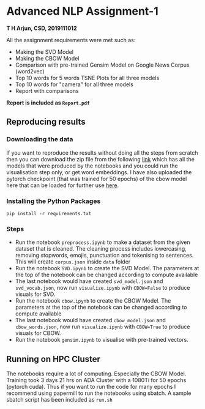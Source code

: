 # Advanced NLP Assignment-1

**T H Arjun, CSD, 2019111012**

All the assignment requirements were met such as:

- Making the SVD Model
- Making the CBOW Model
- Comparison with pre-trained Gensim Model on Google News Corpus (word2vec)
- Top 10 words for 5 words TSNE Plots for all three models
- Top 10 words for "camera" for all three models
- Report with comparisons

**Report is included as `Report.pdf`**

## Reproducing results

### Downloading the data

If you want to reproduce the results without doing all the steps from scratch then you can download the zip file from the following [link](https://iiitaphyd-my.sharepoint.com/:u:/g/personal/arjun_thekoot_research_iiit_ac_in/EcF0me97sFhLoIzBqaFZQxgBiOI9ZBXBfjnVUJb2vW2hGQ?e=0AVzDj) which has all the models that were produced by the notebooks and you could run the visualisation step only, or get word embeddings. I have also uploaded the pytorch checkpoint (that was trained for 50 epochs) of the cbow model here that can be loaded for further use [here](https://iiitaphyd-my.sharepoint.com/:u:/g/personal/arjun_thekoot_research_iiit_ac_in/EXcuPI2r_w5Npl0T9iHmc4cByitKolw51QwTkdDVr0C12g?e=BJEBdU).

### Installing the Python Packages

```python3
pip install -r requirements.txt
```

### Steps

- Run the notebook `preprocess.ipynb` to make a dataset from the given dataset that is cleaned. The cleaning process includes lowercasing, removing stopwords, emojis, punctuation and tokenising to sentences. This will create `corpus.json` inside `data` folder
- Run the notebook `SVD.ipynb` to create the SVD Model. The parameters at the top of the notebook can be changed according to compute available
- The last notebook would have created `svd_model.json` and `svd_vocab.json`, now run `visualize.ipynb` with `CBOW=False` to produce visuals for SVD.
- Run the notebook `cbow.ipynb` to create the CBOW Model. The parameters at the top of the notebook can be changed according to compute available
- The last notebook would have created `cbow_model.json` and `cbow_words.json`, now run `visualize.ipynb` with `CBOW=True` to produce visuals for CBOW.
- Run the notebook `gensim.ipynb` to visualise with pre-trained vectors.

## Running on HPC Cluster

The notebooks require a lot of computing. Especially the CBOW Model. Training took 3 days 21 hrs on ADA Cluster with a 1080Ti for 50 epochs (pytorch cuda). Thus if you want to run the code for many epochs I recommend using papermill to run the notebooks using sbatch. A sample sbatch script has been included as `run.sh`
